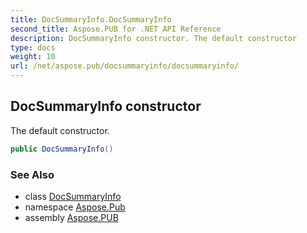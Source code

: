 ```yaml
---
title: DocSummaryInfo.DocSummaryInfo
second_title: Aspose.PUB for .NET API Reference
description: DocSummaryInfo constructor. The default constructor
type: docs
weight: 10
url: /net/aspose.pub/docsummaryinfo/docsummaryinfo/
---
```

## DocSummaryInfo constructor

The default constructor.

```csharp
public DocSummaryInfo()
```

### See Also

* class [DocSummaryInfo](../)
* namespace [Aspose.Pub](../../docsummaryinfo/)
* assembly [Aspose.PUB](../../../)


